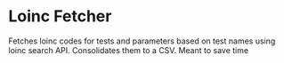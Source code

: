 # Loinc Fetcher

Fetches loinc codes for tests and parameters based on test names using loinc search API. Consolidates them to a CSV. Meant to save time